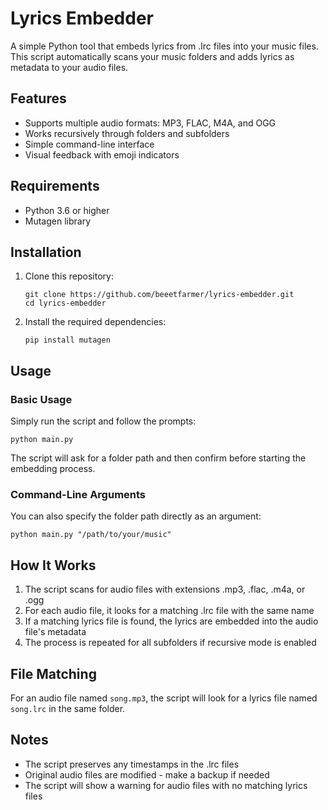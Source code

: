 # Lyrics Embedder

A simple Python tool that embeds lyrics from .lrc files into your music files. This script automatically scans your music folders and adds lyrics as metadata to your audio files.

## Features

- Supports multiple audio formats: MP3, FLAC, M4A, and OGG
- Works recursively through folders and subfolders
- Simple command-line interface
- Visual feedback with emoji indicators

## Requirements

- Python 3.6 or higher
- Mutagen library

## Installation

1. Clone this repository:
   ```
   git clone https://github.com/beeetfarmer/lyrics-embedder.git
   cd lyrics-embedder
   ```

2. Install the required dependencies:
   ```
   pip install mutagen
   ```

## Usage

### Basic Usage

Simply run the script and follow the prompts:

```
python main.py
```

The script will ask for a folder path and then confirm before starting the embedding process.

### Command-Line Arguments

You can also specify the folder path directly as an argument:

```
python main.py "/path/to/your/music"
```

## How It Works

1. The script scans for audio files with extensions .mp3, .flac, .m4a, or .ogg
2. For each audio file, it looks for a matching .lrc file with the same name
3. If a matching lyrics file is found, the lyrics are embedded into the audio file's metadata
4. The process is repeated for all subfolders if recursive mode is enabled

## File Matching

For an audio file named `song.mp3`, the script will look for a lyrics file named `song.lrc` in the same folder.

## Notes

- The script preserves any timestamps in the .lrc files
- Original audio files are modified - make a backup if needed
- The script will show a warning for audio files with no matching lyrics files
